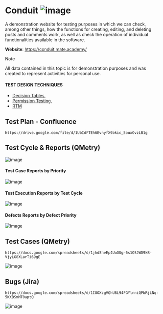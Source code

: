 # Conduit ![image](https://geps.dev/progress/100)
A demonstration website for testing purposes in which we can check, among other things, how the functions for creating, editing, and deleting posts and comments work, as well as check the operation of individual functionalities available in the software.

**Website**: https://conduit.mate.academy/

> [!NOTE]
> All data contained in this topic is for demonstration purposes and was created to represent activities for personal use.

#### TEST DESIGN TECHNIQUES
- [Decision Tables](https://docs.google.com/spreadsheets/d/1_QwLYoHX-wFwLkbF4XeUC8xj2N0owpHUrGfPhyajdVg/edit?usp=sharing),
- [Permission Testing](https://docs.google.com/spreadsheets/d/1sWTXYgmUzHOWZ_byyDByNwEZc-Yge0oUUuSJHusPbYI/edit?usp=sharing),
- [RTM](https://docs.google.com/spreadsheets/d/1V_a8-PQUHLUL0XI_8Qe2RyWdNLdfp5Eud5vHNXj-w6E/edit?usp=sharing)

## Test Plan - Confluence
```
https://drive.google.com/file/d/1UbIdFTEh6EvnyfX9bkic_5ouxOvzLB1g
```

## Test Cycle & Reports (QMetry)
![image](https://github.com/user-attachments/assets/a929bb53-ce3a-4e30-b29a-6b40f6cb2122)

#### Test Case Reports by Priority

![image](https://github.com/user-attachments/assets/7812772b-82de-4645-b5ca-f193ae9fd6db)

#### Test Execution Reports by Test Cycle

![image](https://github.com/user-attachments/assets/8983ce79-ddca-4d4f-9074-03333c4ca4b3)
  
#### Defects Reports by Defect Priority

![image](https://github.com/user-attachments/assets/85b0bf6a-a77a-4432-b757-07d19ec5bf22)

## Test Cases (QMetry)

```
https://docs.google.com/spreadsheets/d/1jhdSheEp4UuOUg-6s1QSJWD9kB-VjyLG8XLarTi69gE
```

![image](https://github.com/user-attachments/assets/d59651e5-b644-4ff8-bc44-72c53268dddb)

## Bugs (Jira)

```
https://docs.google.com/spreadsheets/d/1IOOXzgVQhU8L94FGYlnniQPbRjLNq-5KXBSmMT0aptQ
```

![image](https://github.com/user-attachments/assets/21b8708b-b9ca-479c-8d6e-03b2e99c83ca)

